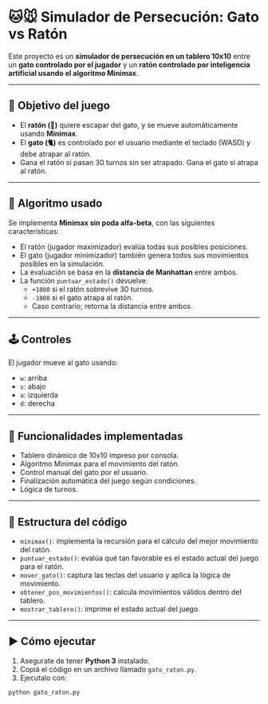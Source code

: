 # 🐱🐭 Simulador de Persecución: Gato vs Ratón

Este proyecto es un **simulador de persecución en un tablero 10x10** entre un **gato controlado por el jugador** y un **ratón controlado por inteligencia artificial usando el algoritmo Minimax**.

---

## 🎯 Objetivo del juego

- El **ratón (🐁)** quiere escapar del gato, y se mueve automáticamente usando **Minimax**.
- El **gato (🐈)** es controlado por el usuario mediante el teclado (WASD) y debe atrapar al ratón.
- Gana el ratón si pasan 30 turnos sin ser atrapado. Gana el gato si atrapa al ratón.

---

## 🧠 Algoritmo usado

Se implementa **Minimax sin poda alfa-beta**, con las siguientes características:

- El ratón (jugador maximizador) evalúa todas sus posibles posiciones.
- El gato (jugador minimizador) también genera todos sus movimientos posibles en la simulación.
- La evaluación se basa en la **distancia de Manhattan** entre ambos.
- La función `puntuar_estado()` devuelve:
  - `+1000` si el ratón sobrevive 30 turnos.
  - `-1000` si el gato atrapa al ratón.
  - Caso contrario, retorna la distancia entre ambos.

---

## 🕹️ Controles

El jugador mueve al gato usando:
- `w`: arriba
- `s`: abajo
- `a`: izquierda
- `d`: derecha

---

## 🧩 Funcionalidades implementadas

- Tablero dinámico de 10x10 impreso por consola.
- Algoritmo Minimax para el movimiento del ratón.
- Control manual del gato por el usuario.
- Finalización automática del juego según condiciones.
- Lógica de turnos.

---

## 📂 Estructura del código

- `minimax()`: implementa la recursión para el cálculo del mejor movimiento del ratón.
- `puntuar_estado()`: evalúa qué tan favorable es el estado actual del juego para el ratón.
- `mover_gato()`: captura las teclas del usuario y aplica la lógica de movimiento.
- `obtener_pos_movimientos()`: calcula movimientos válidos dentro del tablero.
- `mostrar_tablero()`: imprime el estado actual del juego.

---

## ▶️ Cómo ejecutar

1. Asegurate de tener **Python 3** instalado.
2. Copiá el código en un archivo llamado `gato_raton.py`.
3. Ejecutalo con:

```bash
python gato_raton.py

